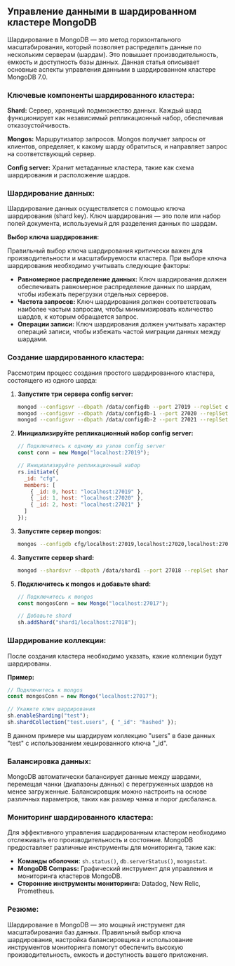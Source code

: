 ## Управление данными в шардированном кластере MongoDB

Шардирование в MongoDB — это метод горизонтального масштабирования, который позволяет распределять данные по нескольким серверам (шардам). Это повышает производительность, емкость и доступность базы данных. Данная статья описывает основные аспекты управления данными в шардированном кластере MongoDB 7.0. 

### Ключевые компоненты шардированного кластера:

**Shard:** Сервер, хранящий подмножество данных. Каждый шард функционирует как независимый репликационный набор, обеспечивая отказоустойчивость.

**Mongos:** Маршрутизатор запросов. Mongos получает запросы от клиентов, определяет, к какому шарду обратиться, и направляет запрос на соответствующий сервер.

**Config server:** Хранит метаданные кластера, такие как схема шардирования и расположение шардов.

### Шардирование данных:

Шардирование данных осуществляется с помощью ключа шардирования (shard key). Ключ шардирования — это поле или набор полей документа, используемый для разделения данных по шардам. 

**Выбор ключа шардирования:**

Правильный выбор ключа шардирования критически важен для производительности и масштабируемости кластера.  При выборе ключа шардирования необходимо учитывать следующие факторы:

* **Равномерное распределение данных:** Ключ шардирования должен обеспечивать равномерное распределение данных по шардам, чтобы избежать перегрузки отдельных серверов.
* **Частота запросов:** Ключ шардирования должен соответствовать наиболее частым запросам, чтобы минимизировать количество шардов, к которым обращается запрос.
* **Операции записи:** Ключ шардирования должен учитывать характер операций записи, чтобы избежать частой миграции данных между шардами.

### Создание шардированного кластера:

Рассмотрим процесс создания простого шардированного кластера, состоящего из одного шарда:

1. **Запустите три сервера config server:**

   ```bash
   mongod --configsvr --dbpath /data/configdb --port 27019 --replSet cfg
   mongod --configsvr --dbpath /data/configdb-1 --port 27020 --replSet cfg
   mongod --configsvr --dbpath /data/configdb-2 --port 27021 --replSet cfg
   ```

2. **Инициализируйте репликационный набор config server:**

   ```javascript
   // Подключитесь к одному из узлов config server
   const conn = new Mongo("localhost:27019");

   // Инициализируйте репликационный набор
   rs.initiate({
     _id: "cfg",
     members: [
       { _id: 0, host: "localhost:27019" },
       { _id: 1, host: "localhost:27020" },
       { _id: 2, host: "localhost:27021" }
     ]
   });
   ```

3. **Запустите сервер mongos:**

   ```bash
   mongos --configdb cfg/localhost:27019,localhost:27020,localhost:27021 --port 27017
   ```

4. **Запустите сервер shard:**

   ```bash
   mongod --shardsvr --dbpath /data/shard1 --port 27018 --replSet shard1
   ```

5. **Подключитесь к mongos и добавьте shard:**

   ```javascript
   // Подключитесь к mongos
   const mongosConn = new Mongo("localhost:27017");

   // Добавьте shard
   sh.addShard("shard1/localhost:27018");
   ```

### Шардирование коллекции:

После создания кластера необходимо указать, какие коллекции будут шардированы.

**Пример:**

```javascript
// Подключитесь к mongos
const mongosConn = new Mongo("localhost:27017");

// Укажите ключ шардирования
sh.enableSharding("test"); 
sh.shardCollection("test.users", { "_id": "hashed" });
```

В данном примере мы шардируем коллекцию "users" в базе данных "test" с использованием хешированного ключа "_id".

### Балансировка данных:

MongoDB автоматически балансирует данные между шардами, перемещая чанки (диапазоны данных) с перегруженных шардов на менее загруженные. Балансировщик можно настроить на основе различных параметров, таких как размер чанка и порог дисбаланса.

### Мониторинг шардированного кластера:

Для эффективного управления шардированным кластером необходимо отслеживать его производительность и состояние. MongoDB предоставляет различные инструменты для мониторинга, такие как:

* **Команды оболочки:** `sh.status()`, `db.serverStatus()`, `mongostat`.
* **MongoDB Compass:** Графический инструмент для управления и мониторинга кластеров MongoDB.
* **Сторонние инструменты мониторинга:** Datadog, New Relic, Prometheus.

### Резюме:

Шардирование в MongoDB — это мощный инструмент для масштабирования баз данных. Правильный выбор ключа шардирования, настройка балансировщика и использование инструментов мониторинга помогут обеспечить высокую производительность, емкость и доступность вашего приложения.
